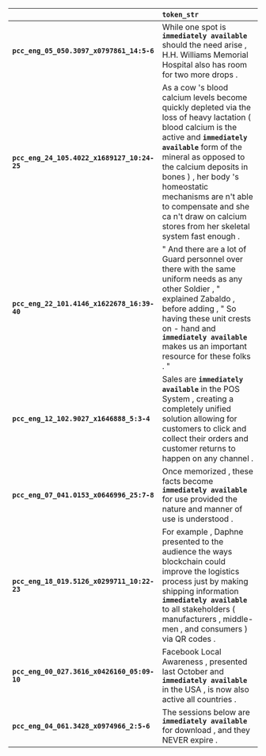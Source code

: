 |                                             | `token_str`                                                                                                                                                                                                                                                                                                                                                             |
|:--------------------------------------------|:------------------------------------------------------------------------------------------------------------------------------------------------------------------------------------------------------------------------------------------------------------------------------------------------------------------------------------------------------------------------|
| **`pcc_eng_05_050.3097_x0797861_14:5-6`**   | While one spot is __``immediately available``__ should the need arise , H.H. Williams Memorial Hospital also has room for two more drops .                                                                                                                                                                                                                              |
| **`pcc_eng_24_105.4022_x1689127_10:24-25`** | As a cow 's blood calcium levels become quickly depleted via the loss of heavy lactation ( blood calcium is the active and __``immediately available``__ form of the mineral as opposed to the calcium deposits in bones ) , her body 's homeostatic mechanisms are n't able to compensate and she ca n't draw on calcium stores from her skeletal system fast enough . |
| **`pcc_eng_22_101.4146_x1622678_16:39-40`** | " And there are a lot of Guard personnel over there with the same uniform needs as any other Soldier , " explained Zabaldo , before adding , " So having these unit crests on - hand and __``immediately available``__ makes us an important resource for these folks . "                                                                                               |
| **`pcc_eng_12_102.9027_x1646888_5:3-4`**    | Sales are __``immediately available``__ in the POS System , creating a completely unified solution allowing for customers to click and collect their orders and customer returns to happen on any channel .                                                                                                                                                             |
| **`pcc_eng_07_041.0153_x0646996_25:7-8`**   | Once memorized , these facts become __``immediately available``__ for use provided the nature and manner of use is understood .                                                                                                                                                                                                                                         |
| **`pcc_eng_18_019.5126_x0299711_10:22-23`** | For example , Daphne presented to the audience the ways blockchain could improve the logistics process just by making shipping information __``immediately available``__ to all stakeholders ( manufacturers , middle-men , and consumers ) via QR codes .                                                                                                              |
| **`pcc_eng_00_027.3616_x0426160_05:09-10`** | Facebook Local Awareness , presented last October and __``immediately available``__ in the USA , is now also active all countries .                                                                                                                                                                                                                                     |
| **`pcc_eng_04_061.3428_x0974966_2:5-6`**    | The sessions below are __``immediately available``__ for download , and they NEVER expire .                                                                                                                                                                                                                                                                             |